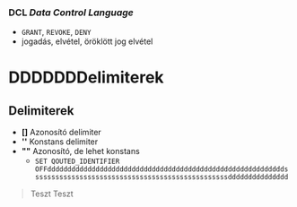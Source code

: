 
### DCL *Data Control Language*
  * `GRANT`, `REVOKE`, `DENY`
  * jogadás, elvétel, öröklött jog elvétel
  
# DDDDDDDelimiterek
## Delimiterek
* **[]** Azonosító delimiter
* **''** Konstans delimiter
* **""** Azonosító, de lehet konstans
  * `SET QOUTED_IDENTIFIER OFFdddddddddddddddddddddddddddddddddddddddddddddddddddddddddddsssssssssssssssssssssssssssssssssssssssssssssssssddddddddddddddd`
> Teszt
> Teszt